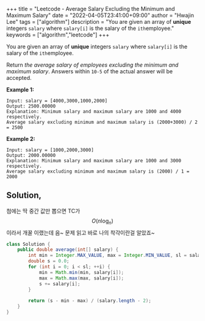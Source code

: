 +++
title = "Leetcode - Average Salary Excluding the Minimum and Maximum Salary"
date = "2022-04-05T23:41:00+09:00"
author = "Hwajin Lee"
tags = ["algorithm"]
description = "You are given an array of **unique** integers `salary` where `salary[i]` is the salary of the `ith`employee."
keywords = ["algorithm","leetcode"]
+++

You are given an array of **unique** integers `salary` where `salary[i]` is the salary of the `ith`employee.

Return *the average salary of employees excluding the minimum and maximum salary*. Answers within `10-5` of the actual answer will be accepted.

**Example 1:**

```
Input: salary = [4000,3000,1000,2000]
Output: 2500.00000
Explanation: Minimum salary and maximum salary are 1000 and 4000 respectively.
Average salary excluding minimum and maximum salary is (2000+3000) / 2 = 2500
```

**Example 2:**

```
Input: salary = [1000,2000,3000]
Output: 2000.00000
Explanation: Minimum salary and maximum salary are 1000 and 3000 respectively.
Average salary excluding minimum and maximum salary is (2000) / 1 = 2000
```



## Solution,

첨에는 딱 중간 값만 뽑으면 TC가 $$O(n \log_n)$$ 이라서 개꿀 이랬는데 음~ 문제 읽고 바로 나의 착각이란걸 알았죠~

```java
class Solution {
    public double average(int[] salary) {
        int min = Integer.MAX_VALUE, max = Integer.MIN_VALUE, sl = salary.length;
        double s = 0.0;
        for (int i = 0; i < sl; ++i) {
            min = Math.min(min, salary[i]);
            max = Math.max(max, salary[i]);
            s += salary[i];
        }
        
        return (s - min - max) / (salary.length - 2);
    }
}
```
